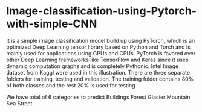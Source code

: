 # Image-classification-using-Pytorch-with-simple-CNN
It is a simple image classification model build up using PyTorch, which is an optimized Deep Learning tensor library based on Python and Torch and is mainly used for applications using GPUs and CPUs. PyTorch is favored over other Deep Learning frameworks like TensorFlow and Keras since it uses dynamic computation graphs and is completely Pythonic.  Intel Image dataset from Kaggl were used in this illustration. There are three separate folders for training, testing and validation. The training folder contains 80% of both classes and the rest 20% is used for testing.

We have total of 6 categories to predict
Buildings
Forest
Glacier
Mountain
Sea
Street
